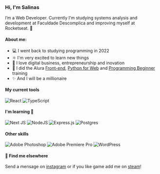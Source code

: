 ### Hi, I'm Salinas

<!-- <h1 align="left">Hi, I'm Salinas </h1> -->

I’m a Web Developer. Currently I'm studying systems analysis and development at Faculdade Descomplica and improving myself at Rocketseat. 🚀

#### About me:
- 💻 I went back to studying programming in 2022
- ⚛️ I'm very excited to learn new things
- 🚀 I love digital business, entrepreneurship and inovation
- 📝 I did the Alura [Front-end](https://cursos.alura.com.br/user/salinas/degree-front-end-113709/certificate), [Python for Web](https://cursos.alura.com.br/user/salinas/degree-Python-linguagem-162571/certificate) and [Programming Beginner](https://cursos.alura.com.br/user/salinas/degree-Python-linguagem-162571/certificate) training
- ✨ And I will be a millionaire

#### My current tools
![React](https://img.shields.io/badge/react-%2320232a.svg?style=for-the-badge&logo=react&logoColor=%2361DAFB)
![TypeScript](https://img.shields.io/badge/typescript-%23007ACC.svg?style=for-the-badge&logo=typescript&logoColor=white)
<!-- ![Python](https://img.shields.io/badge/python-3670A0?style=for-the-badge&logo=python&logoColor=ffdd54) -->



#### I'm learning 🧠
![Next JS](https://img.shields.io/badge/Next-black?style=for-the-badge&logo=next.js&logoColor=white)
![NodeJS](https://img.shields.io/badge/node.js-6DA55F?style=for-the-badge&logo=node.js&logoColor=white)
![Express.js](https://img.shields.io/badge/express.js-%23404d59.svg?style=for-the-badge&logo=express&logoColor=%2361DAFB)
![Postgres](https://img.shields.io/badge/postgres-%23316192.svg?style=for-the-badge&logo=postgresql&logoColor=white)


#### Other skills
![Adobe Photoshop](https://img.shields.io/badge/adobe%20photoshop-%2331A8FF.svg?style=for-the-badge&logo=adobe%20photoshop&logoColor=white)
![Adobe Premiere Pro](https://img.shields.io/badge/Adobe%20Premiere%20Pro-9999FF.svg?style=for-the-badge&logo=Adobe%20Premiere%20Pro&logoColor=white)
![WordPress](https://img.shields.io/badge/WordPress-%23117AC9.svg?style=for-the-badge&logo=WordPress&logoColor=white)


#### 💬 Find me elsewhere
Send a mensage on [instagram](https://www.instagram.com/_eosalinas/) or if you like game add me on [steam](https://steamcommunity.com/id/salininhas)!

